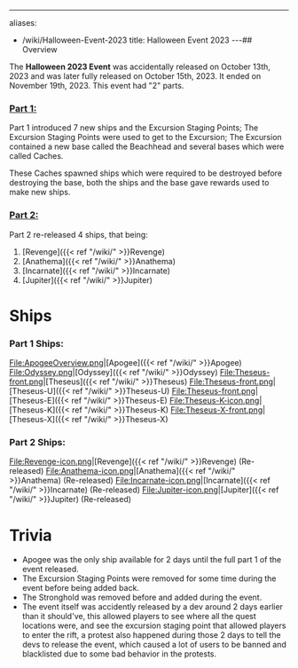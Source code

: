 ---
aliases:
- /wiki/Halloween-Event-2023
title: Halloween Event 2023
---## Overview

The **Halloween 2023 Event** was accidentally released on October 13th, 2023 and was later fully released on October 15th, 2023. It ended on November 19th, 2023. This event had "2" parts.

### <u>Part 1:</u> 

Part 1 introduced 7 new ships and the Excursion Staging Points; The Excursion Staging Points were used to get to the Excursion; The Excursion contained a new base called the Beachhead and several bases which were called Caches.

These Caches spawned ships which were required to be destroyed before destroying the base, both the ships and the base gave rewards used to make new ships.

### <u>Part 2:</u> 

Part 2 re-released 4 ships, that being:

1.  [Revenge]({{< ref "/wiki/" >}}Revenge)
2.  [Anathema]({{< ref "/wiki/" >}}Anathema)
3.  [Incarnate]({{< ref "/wiki/" >}}Incarnate)
4.  [Jupiter]({{< ref "/wiki/" >}}Jupiter)

# Ships

### Part 1 Ships: 

<File:ApogeeOverview.png>|[Apogee]({{< ref "/wiki/" >}}Apogee) <File:Odyssey.png>|[Odyssey]({{< ref "/wiki/" >}}Odyssey) <File:Theseus-front.png>|[Theseus]({{< ref "/wiki/" >}}Theseus) <File:Theseus-front.png>|[Theseus-U]({{< ref "/wiki/" >}}Theseus-U) <File:Theseus-front.png>|[Theseus-E]({{< ref "/wiki/" >}}Theseus-E) <File:Theseus-K-icon.png>|[Theseus-K]({{< ref "/wiki/" >}}Theseus-K) <File:Theseus-X-front.png>|[Theseus-X]({{< ref "/wiki/" >}}Theseus-X)

### Part 2 Ships: 

<File:Revenge-icon.png>|[Revenge]({{< ref "/wiki/" >}}Revenge) (Re-released) <File:Anathema-icon.png>|[Anathema]({{< ref "/wiki/" >}}Anathema) (Re-released) <File:Incarnate-icon.png>|[Incarnate]({{< ref "/wiki/" >}}Incarnate) (Re-released) <File:Jupiter-icon.png>|[Jupiter]({{< ref "/wiki/" >}}Jupiter) (Re-released)

# Trivia

- Apogee was the only ship available for 2 days until the full part 1 of the event released.
- The Excursion Staging Points were removed for some time during the event before being added back.
- The Stronghold was removed before and added during the event.
- The event itself was accidently released by a dev around 2 days earlier than it should've, this allowed players to see where all the quest locations were, and see the excursion staging point that allowed players to enter the rift, a protest also happened during those 2 days to tell the devs to release the event, which caused a lot of users to be banned and blacklisted due to some bad behavior in the protests.